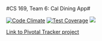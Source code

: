 #CS 169, Team 6: Cal Dining App#

[![Code Climate](https://codeclimate.com/github/veersuvrat/CalDining_CS169/badges/gpa.svg)](https://codeclimate.com/github/veersuvrat/CalDining_CS169)
[![Test Coverage](https://codeclimate.com/github/veersuvrat/CalDining_CS169/badges/coverage.svg)](https://codeclimate.com/github/veersuvrat/CalDining_CS169/coverage)
<a href="https://codeclimate.com/github/veersuvrat/CalDining_CS169"><img src="https://codeclimate.com/github/veersuvrat/CalDining_CS169/badges/issue_count.svg" /></a>

[Link to Pivotal Tracker project](https://www.pivotaltracker.com/n/projects/1546341)
